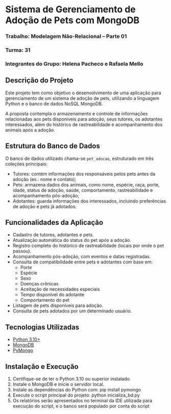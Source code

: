 # Sistema de Gerenciamento de Adoção de Pets com MongoDB

### Trabalho: Modelagem Não-Relacional – Parte 01
### Turma: 31  
### Integrantes do Grupo: Helena Pacheco e Rafaela Mello

## Descrição do Projeto

Este projeto tem como objetivo o desenvolvimento de uma aplicação para gerenciamento de um sistema de adoção de pets, utilizando a linguagem Python e o banco de dados NoSQL MongoDB.

A proposta contempla o armazenamento e controle de informações relacionadas aos pets disponíveis para adoção, seus tutores, os adotantes interessados, além do histórico de rastreabilidade e acompanhamento dos animais após a adoção.

## Estrutura do Banco de Dados

O banco de dados utilizado chama-se `pet_adocao`, estruturado em três coleções principais:

- Tutores: contém informações dos responsáveis pelos pets antes da adoção (ex.: nome e contato);
- Pets: armazena dados dos animais, como nome, espécie, raça, porte, idade, status de adoção, saúde, comportamento, rastreabilidade e acompanhamento pós-adoção;
- Adotantes: guarda informações dos interessados, incluindo preferências de adoção e pets já adotados.

## Funcionalidades da Aplicação

- Cadastro de tutores, adotantes e pets.
- Atualização automática do status do pet após a adoção.
- Registro completo do histórico de rastreabilidade (locais por onde o pet passou).
- Acompanhamento pós-adoção, com eventos e datas registradas.
- Consulta de compatibilidade entre pets e adotantes com base em:
  - Porte
  - Espécie
  - Sexo
  - Doenças crônicas
  - Aceitação de necessidades especiais
  - Tempo disponível do adotante
  - Comportamento do pet
- Listagem de pets disponíveis para adoção.
- Consulta de pets adotados por um determinado usuário.

## Tecnologias Utilizadas

- [Python 3.10+](https://www.python.org)
- [MongoDB](https://www.mongodb.com/)
- [PyMongo](https://pymongo.readthedocs.io/en/stable/)

## Instalação e Execução

1. Certifique-se de ter o Python 3.10 ou superior instalado.
2. Instale o MongoDB e inicie o servidor local.
3. Instale as dependências do Python com:
    pip install pymongo
4. Execute o script principal do projeto:
    python inicializa_bd.py
5. Os relatórios serão apresentados no terminal da IDE utilizada para execução do script, e o banco será populado por conta do script